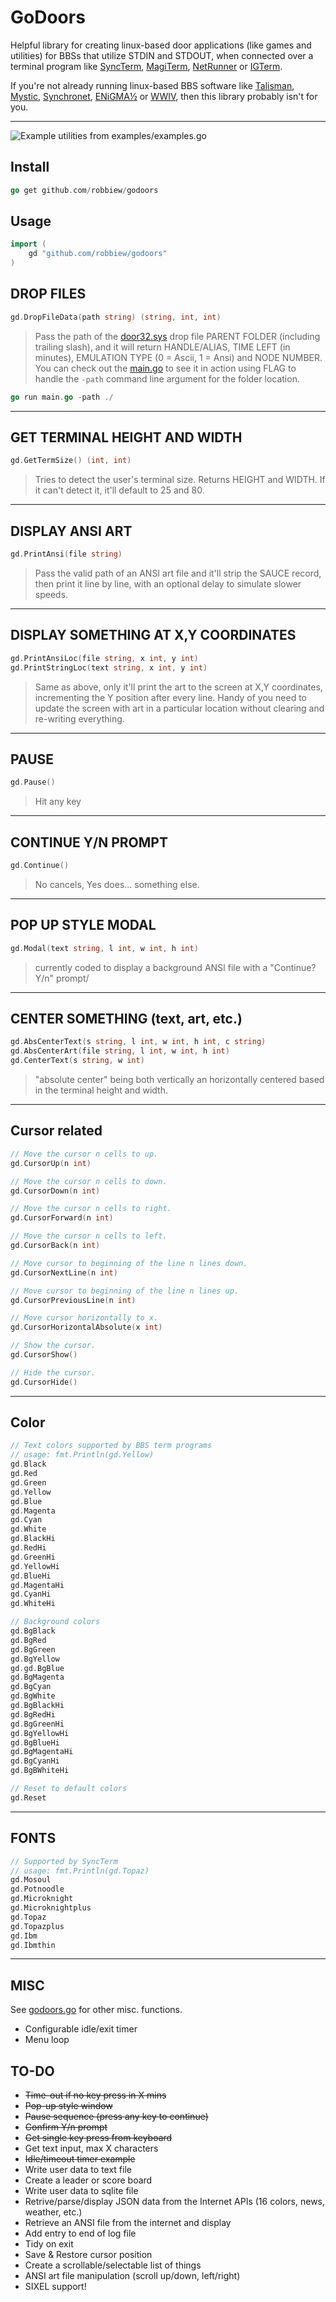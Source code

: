 # GoDoors

Helpful library for creating linux-based door applications (like games and utilities) for BBSs that utilize STDIN and STDOUT, when connected over a terminal program like [SyncTerm](https://syncterm.bbsdev.net/), [MagiTerm](https://gitlab.com/magickabbs/MagiTerm), [NetRunner](http://mysticbbs.com/downloads.html) or [IGTerm](https://www.phenomprod.com/).

If you're not already running linux-based BBS software like [Talisman](https://talismanbbs.com/), [Mystic](http://mysticbbs.com/downloads.html), [Synchronet](https://wiki.synchro.net/install:nix), [ENiGMA½](https://enigma-bbs.github.io/) or [WWIV](https://github.com/wwivbbs/wwiv), then this library probably isn't for you.

----
![Example utilities from examples/examples.go](examples/screenshot/screenshot1.png "Example utilities from examples/examples.go") 

## Install
```go
go get github.com/robbiew/godoors
```

## Usage
```go
import (
    gd "github.com/robbiew/godoors"
)
```


## DROP FILES

```go 
gd.DropFileData(path string) (string, int, int)
```

> Pass the path of the [door32.sys](https://raw.githubusercontent.com/NuSkooler/ansi-bbs/master/docs/dropfile_formats/door32_sys.txt) drop file PARENT FOLDER (including trailing slash), and it will return HANDLE/ALIAS, TIME LEFT (in minutes), EMULATION TYPE (0 = Ascii, 1 = Ansi) and NODE NUMBER. You can check out the [main.go](examples/main.go) to see it in action using FLAG to handle the ```-path``` command line argument for the folder location.

```go
go run main.go -path ./
```

***
 
## GET TERMINAL HEIGHT AND WIDTH
```go
gd.GetTermSize() (int, int)
```

> Tries to detect the user's terminal size. Returns HEIGHT and WIDTH. If it can't detect it, it'll default to 25 and 80.

***
## DISPLAY ANSI ART
```go
gd.PrintAnsi(file string)
```

> Pass the valid path of an ANSI art file and it'll strip the SAUCE record, then print it line by line, with an optional delay to simulate slower speeds.

***
## DISPLAY SOMETHING AT X,Y COORDINATES
```go
gd.PrintAnsiLoc(file string, x int, y int)
gd.PrintStringLoc(text string, x int, y int)
```

> Same as above, only it'll print the art to the screen at X,Y coordinates, incrementing the Y position after every line. Handy of you need to update the screen with art in a particular location without clearing and re-writing everything.

***
## PAUSE
```go
gd.Pause()
```

> Hit any key 

***
## CONTINUE Y/N PROMPT
```go
gd.Continue()
```

> No cancels, Yes does... something else.

***
## POP UP STYLE MODAL
```go
gd.Modal(text string, l int, w int, h int)

```

> currently coded to display a background ANSI file with a "Continue? Y/n" prompt/

***

## CENTER SOMETHING (text, art, etc.)
```go
gd.AbsCenterText(s string, l int, w int, h int, c string) 
gd.AbsCenterArt(file string, l int, w int, h int) 
gd.CenterText(s string, w int) 
```
> "absolute center" being both vertically an horizontally centered based in the terminal height and width.

***

## Cursor related

```go
// Move the cursor n cells to up.
gd.CursorUp(n int) 

// Move the cursor n cells to down.
gd.CursorDown(n int) 

// Move the cursor n cells to right.
gd.CursorForward(n int) 

// Move the cursor n cells to left.
gd.CursorBack(n int) 

// Move cursor to beginning of the line n lines down.
gd.CursorNextLine(n int) 

// Move cursor to beginning of the line n lines up.
gd.CursorPreviousLine(n int) 

// Move cursor horizontally to x.
gd.CursorHorizontalAbsolute(x int) 

// Show the cursor.
gd.CursorShow() 

// Hide the cursor.
gd.CursorHide()
```
***
## Color
```go
// Text colors supported by BBS term programs
// usage: fmt.Println(gd.Yellow)
gd.Black         
gd.Red          
gd.Green         
gd.Yellow     
gd.Blue        
gd.Magenta      
gd.Cyan         
gd.White         
gd.BlackHi   
gd.RedHi      
gd.GreenHi     
gd.YellowHi    
gd.BlueHi      
gd.MagentaHi   
gd.CyanHi     
gd.WhiteHi     

// Background colors
gd.BgBlack        
gd.BgRed          
gd.BgGreen        
gd.BgYellow       
gd.gd.BgBlue          
gd.BgMagenta       
gd.BgCyan          
gd.BgWhite         
gd.BgBlackHi     
gd.BgRedHi       
gd.BgGreenHi     
gd.BgYellowHi   
gd.BgBlueHi     
gd.BgMagentaHi   
gd.BgCyanHi      
gd.BgBWhiteHi     

// Reset to default colors
gd.Reset 
```
***
## FONTS
```go
// Supported by SyncTerm
// usage: fmt.Println(gd.Topaz)
gd.Mosoul        
gd.Potnoodle     
gd.Microknight    
gd.Microknightplus 
gd.Topaz          
gd.Topazplus      
gd.Ibm 
gd.Ibmthin         
```

***

## MISC
See [godoors.go](godoors.go) for other misc. functions.
- Configurable idle/exit timer
- Menu loop

## TO-DO
- ~~Time-out if no key press in X mins~~
- ~~Pop-up style window~~
- ~~Pause sequence (press any key to continue)~~
- ~~Confirm Y/n prompt~~
- ~~Get single key press from keyboard~~
- Get text input, max X characters
- ~~Idle/timeout timer example~~
- Write user data to text file
- Create a leader or score board
- Write user data to sqlite file
- Retrive/parse/display JSON data from the Internet APIs (16 colors, news, weather, etc.)
- Retrieve an ANSI file from the internet and display
- Add entry to end of log file
- Tidy on exit
- Save & Restore cursor position
- Create a scrollable/selectable list of things
- ANSI art file manipulation (scroll up/down, left/right)
- SIXEL support!
